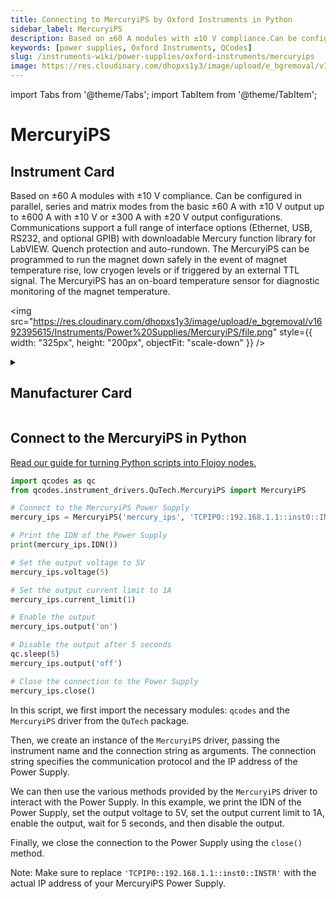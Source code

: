 ```yaml
---
title: Connecting to MercuryiPS by Oxford Instruments in Python
sidebar_label: MercuryiPS
description: Based on ±60 A modules with ±10 V compliance.Can be configured in parallel, series and matrix modes from the basic ±60 A with ±10 V output up to ±600 A with ±10 V or ±300 A with ±20 V output configurations.Communications support a full range of interface options (Ethernet, USB, RS232, and optional GPIB) with downloadable Mercury function library for LabVIEW.Quench protection and auto-rundown. The MercuryiPS can be programmed to run the magnet down safely in the event of magnet temperature rise, low cryogen levels or if triggered by an external TTL signal.The MercuryiPS has an on-board temperature sensor for diagnostic monitoring of the magnet temperature.
keywords: [power supplies, Oxford Instruments, QCodes]
slug: /instruments-wiki/power-supplies/oxford-instruments/mercuryips
image: https://res.cloudinary.com/dhopxs1y3/image/upload/e_bgremoval/v1692395615/Instruments/Power%20Supplies/MercuryiPS/file.png
---
```


import Tabs from '@theme/Tabs';
import TabItem from '@theme/TabItem';

# MercuryiPS

## Instrument Card

<div className="flex">

<div>

Based on ±60 A modules with ±10 V compliance.
Can be configured in parallel, series and matrix modes from the basic ±60 A with ±10 V output up to ±600 A with ±10 V or ±300 A with ±20 V output configurations.
Communications support a full range of interface options (Ethernet, USB, RS232, and optional GPIB) with downloadable Mercury function library for LabVIEW.
Quench protection and auto-rundown. The MercuryiPS can be programmed to run the magnet down safely in the event of magnet temperature rise, low cryogen levels or if triggered by an external TTL signal.
The MercuryiPS has an on-board temperature sensor for diagnostic monitoring of the magnet temperature.

</div>

<img src="https://res.cloudinary.com/dhopxs1y3/image/upload/e_bgremoval/v1692395615/Instruments/Power%20Supplies/MercuryiPS/file.png" style={{ width: "325px", height: "200px", objectFit: "scale-down" }} />

</div>

<details>
<summary><h2>Manufacturer Card</h2></summary>

<img src="https://res.cloudinary.com/dhopxs1y3/image/upload/e_bgremoval/v1692125988/Instruments/Vendor%20Logos/Oxford_Instruments.png" style={{ width: "100%", height: "170px",objectFit: "scale-down" }} />

Oxford Instruments plc is a United Kingdom manufacturing and research company that designs and manufactures tools and systems for industry and research. The company is headquartered in Abingdon, Oxfordshire, England, with sites in the United Kingdom, United States, Europe, and Asia.[2] It is listed on the London Stock Exchange and is a constituent of the FTSE 250 Index.[3]. <a href="https://www.oxinst.com/">Website</a>.

<ul>
  <li>Headquarters: Abingdon, United Kingdom</li>
  <li>Yearly Revenue (millions, USD): 367.3</li>
</ul>
</details>

## Connect to the MercuryiPS in Python

[Read our guide for turning Python scripts into Flojoy nodes.](https://docs.flojoy.ai/custom-nodes/creating-custom-node/)
<Tabs>
<TabItem value="QCodes" label="QCodes">


```python
import qcodes as qc
from qcodes.instrument_drivers.QuTech.MercuryiPS import MercuryiPS

# Connect to the MercuryiPS Power Supply
mercury_ips = MercuryiPS('mercury_ips', 'TCPIP0::192.168.1.1::inst0::INSTR')

# Print the IDN of the Power Supply
print(mercury_ips.IDN())

# Set the output voltage to 5V
mercury_ips.voltage(5)

# Set the output current limit to 1A
mercury_ips.current_limit(1)

# Enable the output
mercury_ips.output('on')

# Disable the output after 5 seconds
qc.sleep(5)
mercury_ips.output('off')

# Close the connection to the Power Supply
mercury_ips.close()
```

In this script, we first import the necessary modules: `qcodes` and the `MercuryiPS` driver from the `QuTech` package.

Then, we create an instance of the `MercuryiPS` driver, passing the instrument name and the connection string as arguments. The connection string specifies the communication protocol and the IP address of the Power Supply.

We can then use the various methods provided by the `MercuryiPS` driver to interact with the Power Supply. In this example, we print the IDN of the Power Supply, set the output voltage to 5V, set the output current limit to 1A, enable the output, wait for 5 seconds, and then disable the output.

Finally, we close the connection to the Power Supply using the `close()` method.

Note: Make sure to replace `'TCPIP0::192.168.1.1::inst0::INSTR'` with the actual IP address of your MercuryiPS Power Supply.

</TabItem>
</Tabs>
